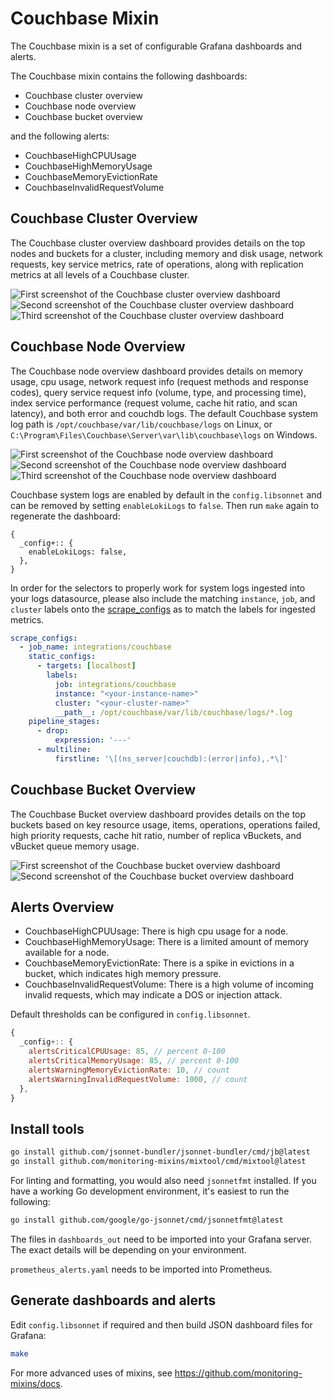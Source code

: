 # Couchbase Mixin

The Couchbase mixin is a set of configurable Grafana dashboards and alerts.

The Couchbase mixin contains the following dashboards:

- Couchbase cluster overview
- Couchbase node overview
- Couchbase bucket overview

and the following alerts:

- CouchbaseHighCPUUsage
- CouchbaseHighMemoryUsage
- CouchbaseMemoryEvictionRate
- CouchbaseInvalidRequestVolume

## Couchbase Cluster Overview

The Couchbase cluster overview dashboard provides details on the top nodes and buckets for a cluster, including memory and disk usage, network requests, key service metrics, rate of operations, along with replication metrics at all levels of a Couchbase cluster.

![First screenshot of the Couchbase cluster overview dashboard](https://storage.googleapis.com/grafanalabs-integration-assets/couchbase/screenshots/couchbase_cluster_overview_1.png)
![Second screenshot of the Couchbase cluster overview dashboard](https://storage.googleapis.com/grafanalabs-integration-assets/couchbase/screenshots/couchbase_cluster_overview_2.png)
![Third screenshot of the Couchbase cluster overview dashboard](https://storage.googleapis.com/grafanalabs-integration-assets/couchbase/screenshots/couchbase_cluster_overview_3.png)

## Couchbase Node Overview

The Couchbase node overview dashboard provides details on memory usage, cpu usage, network request info (request methods and response codes), query service request info (volume, type, and processing time), index service performance (request volume, cache hit ratio, and scan latency), and both error and couchdb logs. The default Couchbase system log path is `/opt/couchbase/var/lib/couchbase/logs` on Linux, or `C:\Program\Files\Couchbase\Server\var\lib\couchbase\logs` on Windows.

![First screenshot of the Couchbase node overview dashboard](https://storage.googleapis.com/grafanalabs-integration-assets/couchbase/screenshots/couchbase_node_overview_1.png)
![Second screenshot of the Couchbase node overview dashboard](https://storage.googleapis.com/grafanalabs-integration-assets/couchbase/screenshots/couchbase_node_overview_2.png)
![Third screenshot of the Couchbase node overview dashboard](https://storage.googleapis.com/grafanalabs-integration-assets/couchbase/screenshots/couchbase_node_overview_3.png)

Couchbase system logs are enabled by default in the `config.libsonnet` and can be removed by setting `enableLokiLogs` to `false`. Then run `make` again to regenerate the dashboard:

```
{
  _config+:: {
    enableLokiLogs: false,
  },
}
```

In order for the selectors to properly work for system logs ingested into your logs datasource, please also include the matching `instance`, `job`, and `cluster` labels onto the [scrape_configs](https://grafana.com/docs/loki/latest/clients/promtail/configuration/#scrape_configs) as to match the labels for ingested metrics.

```yaml
scrape_configs:
  - job_name: integrations/couchbase
    static_configs:
      - targets: [localhost]
        labels:
          job: integrations/couchbase
          instance: "<your-instance-name>"
          cluster: "<your-cluster-name>"
          __path__: /opt/couchbase/var/lib/couchbase/logs/*.log
    pipeline_stages:
      - drop:
          expression: '---'
      - multiline:
          firstline: '\[(ns_server|couchdb):(error|info),.*\]'
```

## Couchbase Bucket Overview

The Couchbase Bucket overview dashboard provides details on the top buckets based on key resource usage, items, operations, operations failed, high priority requests, cache hit ratio, number of replica vBuckets, and vBucket queue memory usage.

![First screenshot of the Couchbase bucket overview dashboard](https://storage.googleapis.com/grafanalabs-integration-assets/couchbase/screenshots/couchbase_bucket_overview_1.png)
![Second screenshot of the Couchbase bucket overview dashboard](https://storage.googleapis.com/grafanalabs-integration-assets/couchbase/screenshots/couchbase_bucket_overview_2.png)

## Alerts Overview

- CouchbaseHighCPUUsage: There is high cpu usage for a node.
- CouchbaseHighMemoryUsage: There is a limited amount of memory available for a node.
- CouchbaseMemoryEvictionRate: There is a spike in evictions in a bucket, which indicates high memory pressure.
- CouchbaseInvalidRequestVolume: There is a high volume of incoming invalid requests, which may indicate a DOS or injection attack.

Default thresholds can be configured in `config.libsonnet`.

```js
{
  _config+:: {
    alertsCriticalCPUUsage: 85, // percent 0-100
    alertsCriticalMemoryUsage: 85, // percent 0-100
    alertsWarningMemoryEvictionRate: 10, // count
    alertsWarningInvalidRequestVolume: 1000, // count
  },
}
```

## Install tools

```bash
go install github.com/jsonnet-bundler/jsonnet-bundler/cmd/jb@latest
go install github.com/monitoring-mixins/mixtool/cmd/mixtool@latest
```

For linting and formatting, you would also need `jsonnetfmt` installed. If you
have a working Go development environment, it's easiest to run the following:

```bash
go install github.com/google/go-jsonnet/cmd/jsonnetfmt@latest
```

The files in `dashboards_out` need to be imported
into your Grafana server. The exact details will be depending on your environment.

`prometheus_alerts.yaml` needs to be imported into Prometheus.

## Generate dashboards and alerts

Edit `config.libsonnet` if required and then build JSON dashboard files for Grafana:

```bash
make
```

For more advanced uses of mixins, see
https://github.com/monitoring-mixins/docs.
